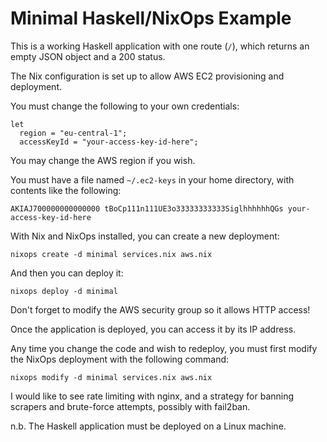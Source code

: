 # Minimal Haskell/NixOps Example

This is a working Haskell application with one route (`/`), which returns an
empty JSON object and a 200 status.

The Nix configuration is set up to allow AWS EC2 provisioning and deployment.

You must change the following to your own credentials:

```
let
  region = "eu-central-1";
  accessKeyId = "your-access-key-id-here";
```

You may change the AWS region if you wish.

You must have a file named `~/.ec2-keys` in your home directory, with contents
like the following:

```
AKIAJ700000000000000 tBoCp111n111UE3o33333333333SiglhhhhhhQGs your-access-key-id-here
```

With Nix and NixOps installed, you can create a new deployment:

```
nixops create -d minimal services.nix aws.nix
```

And then you can deploy it:

```
nixops deploy -d minimal
```

Don't forget to modify the AWS security group so it allows HTTP access!

Once the application is deployed, you can access it by its IP address.

Any time you change the code and wish to redeploy, you must first modify the
NixOps deployment with the following command:

```
nixops modify -d minimal services.nix aws.nix
```

I would like to see rate limiting with nginx, and a strategy for banning
scrapers and brute-force attempts, possibly with fail2ban.

n.b. The Haskell application must be deployed on a Linux machine.
